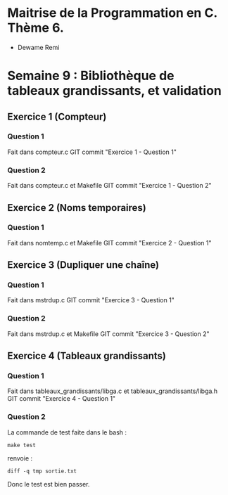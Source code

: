 # Maitrise de la Programmation en C. Thème 6.

* Dewame Remi

# Semaine 9 : Bibliothèque de tableaux grandissants, et validation

## Exercice 1 (Compteur)
### Question 1 
Fait dans compteur.c GIT commit "Exercice 1 - Question 1"
### Question 2
Fait dans compteur.c et Makefile GIT commit "Exercice 1 - Question 2"
  
  
## Exercice 2 (Noms temporaires)
### Question 1 
Fait dans nomtemp.c et Makefile GIT commit "Exercice 2 - Question 1"
  

## Exercice 3 (Dupliquer une chaîne)
### Question 1 
Fait dans mstrdup.c GIT commit "Exercice 3 - Question 1"
### Question 2
Fait dans mstrdup.c et Makefile GIT commit "Exercice 3 - Question 2"
  

## Exercice 4 (Tableaux grandissants)
### Question 1 
Fait dans tableaux_grandissants/libga.c et tableaux_grandissants/libga.h GIT commit "Exercice 4 - Question 1"
### Question 2
La commande de test faite dans le bash :
``` 
make test
```
renvoie :
``` 
diff -q tmp sortie.txt
```
Donc le test est bien passer.

